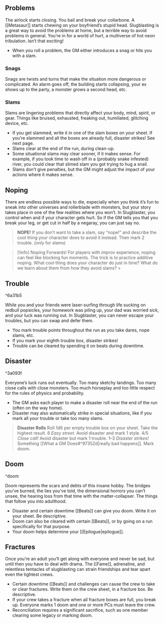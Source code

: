 ## Problems

The airlock starts closing. You bail and break your collarbone. A [[Metasaur]] starts chewing on your boyfriend’s stupid head. Slugblasting is a great way to avoid the problems at home, but a terrible way to avoid problems in general. You’re in for a world of hurt, a multiverse of hot neon tribulation. Isn’t that exciting!
- When you roll a problem, the GM either introduces a snag or hits you with a slam.

### Snags

Snags are twists and turns that make the situation more dangerous or complicated. An alarm goes off, the building starts collapsing, your ex shows up to the party, a monster grows a second head, etc.

### Slams

Slams are lingering problems that directly affect your body, mind, spirit, or gear. Things like bruised, exhausted, freaking out, humiliated, glitching device, etc.
- If you get slammed, write it in one of the slam boxes on your sheet. If you’re slammed and all the boxes are already full, disaster strikes! See next page.
- Slams clear at the end of the run, during clean-up.
- Some situational slams may clear sooner, if it makes sense. For example, if you took time to wash off in a (probably snake infested) river, you could clear that slimed slam you got trying to hug a snail.
- Slams don’t give penalties, but the GM might adjust the impact of your actions where it makes sense.

## Noping

There are endless possible ways to die, especially when you think it’s fun to sneak into other universes and rollerblade with monsters, but your story takes place in one of the few realities where you won’t. In Slugblaster, you control when and if your character gets hurt. So if the GM tells you that you break your leg, or get cut in half by a negaray, you can just say no.

> **NOPE!**
> If you don’t want to take a slam, say “nope!” and describe the cool thing your character does to avoid it instead. Then mark 2 trouble. (only for slams)

> [!info] Noping Forwards!
For players with improv experience, noping can feel like blocking fun moments. The trick is to practice additive noping. What cool thing does your character do just in time? What do we learn about them from how they avoid slams? > 

## Trouble
^6a31b5

While you and your friends were laser-surfing through life sucking on redbull popsicles, your homework was piling up, your dad was worried sick, and your luck was running out. In Slugblaster, you can never escape your troubles, but you can swap and defer them.
- You mark trouble points throughout the run as you take dares, nope slams, etc.
- If you mark your eighth trouble box, disaster strikes!
- Trouble can be cleared by spending it on beats during downtime.

## Disaster
^3a093f

Everyone’s luck runs out eventually. Too many sketchy landings. Too many close calls with close monsters. Too much horseplay and too little respect for the rules of physics and probability.
- The GM asks each player to make a disaster roll near the end of the run (often on the way home).
- Disaster may also automatically strike in special situations, like if you mark all your trouble or take too many slams.

> **Disaster Rolls**
> Roll 1d6 per empty trouble box on your sheet. Take the highest result.
> 6 *Easy street.* Avoid disaster and mark 1 style.
> 4/5 *Close call!* Avoid disaster but mark 1 trouble.
> 1–3 *Disaster strikes!* Something [[What a GM Does#^97352d|really bad happens]]. Mark doom.

## Doom
^doom

Doom represents the scars and debts of this insane hobby. The bridges you’ve burned, the lies you’ve told, the dimensional horrors you can’t unsee, the hearing loss from that time with the matter-collapser. The things that follow you into adulthood.
- Disaster and certain downtime [[Beats]] can give you doom. Write it on your sheet. Be descriptive.
- Doom can also be cleared with certain [[Beats]], or by going on a run specifically for that purpose.
- Your doom helps determine your [[Epilogue|epilogue]].

## Fractures

Once you’re an adult you’ll get along with everyone and never be sad, but until then you have to deal with drama. The [[Fame]], adrenaline, and relentless tentacles of slugblasting can strain friendships and tear apart even the tightest crews.
- Certain downtime [[Beats]] and challenges can cause the crew to take or clear fractures. Write them on the crew sheet, in a fracture box. Be descriptive.
- If your crew takes a fracture when all fracture boxes are full, you break up. Everyone marks 1 doom and one or more PCs must leave the crew.
- Reconciliation requires a significant sacrifice, such as one member clearing some legacy or marking doom.